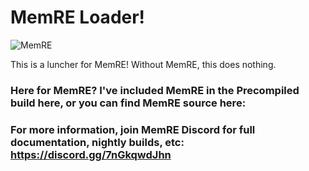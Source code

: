# MemRE Loader!
![MemRE](https://github.com/user-attachments/assets/d0f206b1-9e23-4e03-97e3-ac6842176cbe)

This is a luncher for MemRE! Without MemRE, this does nothing.

### Here for MemRE? I've included MemRE in the Precompiled build here, or you can find MemRE source here:

### For more information, join MemRE Discord for full documentation, nightly builds, etc: https://discord.gg/7nGkqwdJhn
